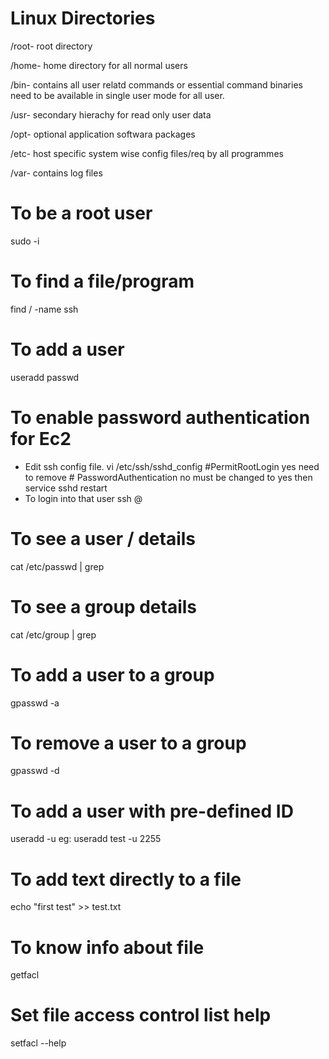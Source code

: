 # Linux Directories
/root- root directory

/home- home directory for all normal users

/bin- contains all user relatd commands or essential command binaries need to be available in single user mode for all user.

/usr- secondary hierachy for read only user data

/opt- optional application softwara packages

/etc- host specific system wise config files/req by all programmes

/var- contains log files

# To be a root user
sudo -i

# To find a file/program
find / -name ssh

# To add a user
useradd <username>
passwd <passwd>

# To enable password authentication for Ec2
- Edit ssh config file.
vi /etc/ssh/sshd_config
#PermitRootLogin yes need to remove #
PasswordAuthentication no must be changed to yes
then  service sshd restart 
- To login into that user
ssh <username>@<ip address of destination>

# To see a user / details
cat /etc/passwd | grep <username>

# To see a group details
 cat /etc/group | grep <groupname>

 # To add a user to a group
 gpasswd -a <username> <groupname>

  # To remove a user to a group
 gpasswd -d <username> <groupname>

 # To add a user with pre-defined ID
 useradd <username> -u <ID>
 eg: useradd test -u 2255

# To add text directly to a file
echo "first test" >> test.txt

# To know info about file
getfacl <filename>

# Set file access control list help
setfacl --help


